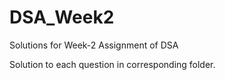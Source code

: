 # DSA_Week2
Solutions for Week-2 Assignment of DSA

Solution to each question in corresponding folder.
